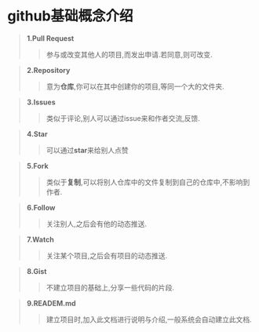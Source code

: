 #  github基础概念介绍
>**1.Pull Request**
>>参与或改变其他人的项目,而发出申请.若同意,则可改变.  

>**2.Repository**
>>意为**仓库**,你可以在其中创建你的项目,等同一个大的文件夹.

>**3.Issues**
>>类似于评论,别人可以通过issue来和作者交流,反馈.

>**4.Star**
>>可以通过**star**来给别人点赞

>**5.Fork**
>>类似于**复制**,可以将别人仓库中的文件复制到自己的仓库中,不影响到作者.

>**6.Follow**
>>关注别人,之后会有他的动态推送.

>**7.Watch**
>>关注某个项目,之后会有项目的动态推送.

>**8.Gist**
>>不建立项目的基础上,分享一些代码的片段.

>**9.READEM.md**
>>建立项目时,加入此文档进行说明与介绍,一般系统会自动建立此文档.
